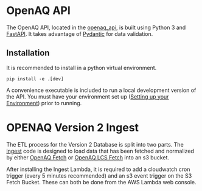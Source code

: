 # OpenAQ API

The OpenAQ API, located in the [openaq_api](openaq_api/), is built using Python 3 and [FastAPI](https://fastapi.tiangolo.com/). It takes advantage of [Pydantic](https://pydantic-docs.helpmanual.io/) for data validation.

## Installation
It is recommended to install in a python virtual environment.

`
pip install -e .[dev]
`

A convenience executable is included to run a local development version of the API. You must have your environment set up ([Setting up your Environment](../README.md)) prior to running.


# OPENAQ Version 2 Ingest

The ETL process for the Version 2 Database is split into two parts. The [ingest](openaq_api/ingest/) code is designed to load data that has been fetched and normalized by either [OpenAQ Fetch](https://github.com/openaq/openaq-fetch) or [OpenAQ LCS Fetch](https://github.com/openaq/openaq-lcs-fetch) into an s3 bucket.

After installing the Ingest Lambda, it is required to add a cloudwatch cron trigger (every 5 minutes recommended) and an s3 event trigger on the S3 Fetch Bucket. These can both be done from the AWS Lambda web console.
